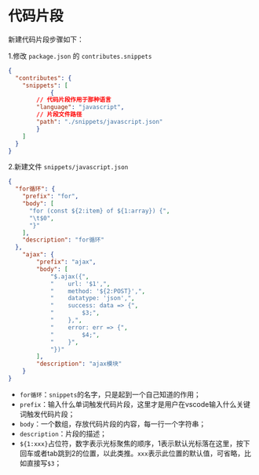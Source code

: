 # 代码片段

新建代码片段步骤如下：

1.修改 `package.json` 的 `contributes.snippets`

```json
{
  "contributes": {
    "snippets": [
			{
        // 代码片段作用于那种语言
        "language": "javascript",
        // 片段文件路径
        "path": "./snippets/javascript.json"
    	}
    ]
  }
}
```

2.新建文件 `snippets/javascript.json`

```json
{
  "for循环": {
    "prefix": "for",
    "body": [
      "for (const ${2:item} of ${1:array}) {",
      "\t$0",
      "}"
    ],
    "description": "for循环"
  },
	"ajax": {
        "prefix": "ajax",
        "body": [
            "$.ajax({",
            "    url: '$1',",
            "    method: '${2:POST}',",
            "    datatype: 'json',",
            "    success: data => {",
            "        $3;",
            "    },",
            "    error: err => {",
            "        $4;",
            "    }",
            "})"
        ],
        "description": "ajax模块"
    }
}
```

- `for循环`：`snippets`的名字，只是起到一个自己知道的作用；
- `prefix`：输入什么单词触发代码片段，这里才是用户在vscode输入什么关键词触发代码片段；
- `body`：一个数组，存放代码片段的内容，每一行一个字符串；
- `description`：片段的描述；
- `${1:xxx}`占位符，数字表示光标聚焦的顺序，1表示默认光标落在这里，按下回车或者tab跳到2的位置，以此类推。`xxx`表示此位置的默认值，可省略，比如直接写`$3`；